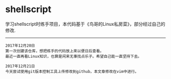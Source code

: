 # shellscript
学习shellscript时练手项目，本代码基于《鸟哥的Linux私房菜》，部分经过自己的修改.
___
    2017年12月20日 
    第一次创建该仓库，想把练手的代码放上来以便日后查看。 
    最近一直再看Linux知识，也算是闲来无事找点乐子。希望自己能一直坚持下去。

	2017年12月21日
	今天尝试使用git版本控制工具上传修改到github，本文章修改在vim中进行。
